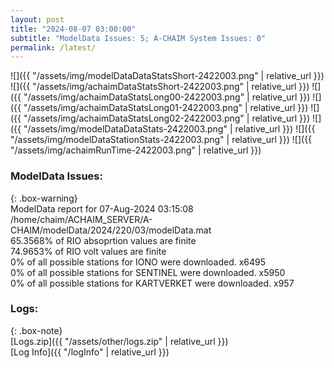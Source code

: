 ```yaml
---
layout: post
title: "2024-08-07 03:00:00"
subtitle: "ModelData Issues: 5; A-CHAIM System Issues: 0"
permalink: /latest/
---
```


![]({{ "/assets/img/modelDataDataStatsShort-2422003.png" | relative_url }})
![]({{ "/assets/img/achaimDataStatsShort-2422003.png" | relative_url }})
![]({{ "/assets/img/achaimDataStatsLong00-2422003.png" | relative_url }})
![]({{ "/assets/img/achaimDataStatsLong01-2422003.png" | relative_url }})
![]({{ "/assets/img/achaimDataStatsLong02-2422003.png" | relative_url }})
![]({{ "/assets/img/modelDataDataStats-2422003.png" | relative_url }})
![]({{ "/assets/img/modelDataStationStats-2422003.png" | relative_url }})
![]({{ "/assets/img/achaimRunTime-2422003.png" | relative_url }})


### ModelData Issues:  
  
{: .box-warning}  
 ModelData report for 07-Aug-2024 03:15:08   
 /home/chaim/ACHAIM_SERVER/A-CHAIM/modelData/2024/220/03/modelData.mat   
 65.3568% of RIO absoprtion values are finite   
 74.9653% of RIO volt values are finite   
 0% of all possible stations for IONO were downloaded. x6495   
 0% of all possible stations for SENTINEL were downloaded. x5950   
 0% of all possible stations for KARTVERKET were downloaded. x957   
  


### Logs:  
  
{: .box-note}  
[Logs.zip]({{ "/assets/other/logs.zip" | relative_url }})  
[Log Info]({{ "/logInfo" | relative_url }})  
